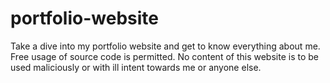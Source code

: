 # portfolio-website
Take a dive into my portfolio website and get to know everything about me.
Free usage of source code is permitted.
No content of this website is to be used maliciously or with ill intent towards me or anyone else.
